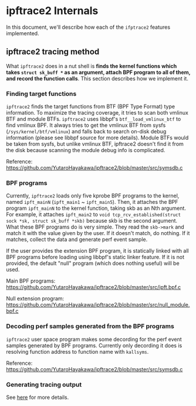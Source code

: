 # ipftrace2 Internals

In this document, we'll describe how each of the `ifptrace2` features implemented.

## ipftrace2 tracing method

What `ipftrace2` does in a nut shell is **finds the kernel functions which takes `struct sk_buff *` as an argument, attach BPF program to all of them, and record the function calls**. This section describes how we implement it.

### Finding target functions

`ipftrace2` finds the target functions from BTF (BPF Type Format) type information. To maximize the tracing coverage, it tries to scan both vmlinux BTF and module BTFs. `ipftrace2` uses libbpf's `btf__load_vmlinux_btf` to find vmlinux BPF. It always tries to get the vmlinux BTF from sysfs (`/sys/kernel/btf/vmlinux`) and falls back to search on-disk debug information (please see libbpf source for more details). Module BTFs would be taken from sysfs, but unlike vmlinux BTF, ipftrace2 doesn't find it from the disk because scanning the module debug info is complicated.

Reference: https://github.com/YutaroHayakawa/ipftrace2/blob/master/src/symsdb.c

### BPF programs

Currently, `ipftrace2` loads only five kprobe BPF programs to the kernel, named `ipft_mainN` (`ipft_main1` ~ `ipft_main5`). Then, it attaches the BPF program `ipft_mainN` to the kernel function, taking skb as an Nth argument. For example, it attaches `ipft_main2` to `void tcp_rcv_established(struct sock *sk, struct sk_buff *skb)` because skb is the second argument. What these BPF programs do is very simple. They read the `skb->mark` and match it with the value given by the user. If it doesn't match, do nothing. If it matches, collect the data and generate perf event sample.

If the user provides the extension BPF program, it is statically linked with all BPF programs before loading using libbpf's static linker feature. If it is not provided, the default "null" program (which does nothing useful) will be used.

Main BPF programs: https://github.com/YutaroHayakawa/ipftrace2/blob/master/src/ipft.bpf.c

Null extension program: https://github.com/YutaroHayakawa/ipftrace2/blob/master/src/null_module.bpf.c

### Decoding perf samples generated from the BPF programs

`ipftrace2` user space program makes some decording for the perf event samples generated by BPF programs. Currently only decording it does is resolving function address to function name with `kallsyms`.

Reference: https://github.com/YutaroHayakawa/ipftrace2/blob/master/src/symsdb.c

### Generating tracing output

 See [here](output.md) for more details.